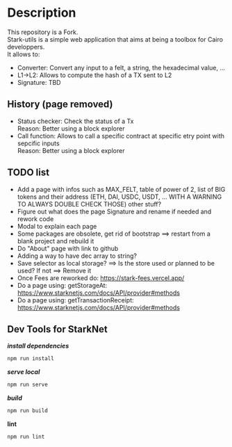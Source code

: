 # Description

This repository is a Fork.  
Stark-utils is a simple web application that aims at being a toolbox for Cairo developpers.  
It allows to:

-   Converter: Convert any input to a felt, a string, the hexadecimal value, ...
-   L1->L2: Allows to compute the hash of a TX sent to L2
-   Signature: TBD

## History (page removed)

-   Status checker: Check the status of a Tx  
     Reason: Better using a block explorer
-   Call function: Allows to call a specific contract at specific etry point with sepcific inputs  
     Reason: Better using a block explorer

## TODO list

-   Add a page with infos such as MAX_FELT, table of power of 2, list of BIG tokens and their address (ETH, DAI, USDC, USDT, ... WITH A WARNING TO ALWAYS DOUBLE CHECK THOSE) other stuff?
-   Figure out what does the page Signature and rename if needed and rework code
-   Modal to explain each page
-   Some packages are obsolete, get rid of bootstrap ==> restart from a blank project and rebuild it
-   Do "About" page with link to github
-   Adding a way to have dec array to string?
-   Save selector as local storage? ==> Is the store used or planned to be used? If not ==> Remove it
-   Once Fees are reworked do: https://stark-fees.vercel.app/
-   Do a page using: getStorageAt: https://www.starknetjs.com/docs/API/provider#methods
-   Do a page using: getTransactionReceipt: https://www.starknetjs.com/docs/API/provider#methods

## Dev Tools for StarkNet

**_install dependencies_**

```bash
npm run install
```

**_serve local_**

```bash
npm run serve
```

**_build_**

```bash
npm run build
```

**__lint__**

```bash
npm run lint
```
